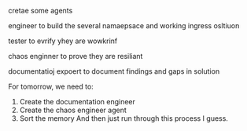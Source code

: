 cretae some agents

engineer to build the several namaepsace and working ingress osltiuon

tester to evrify yhey are wowkrinf

chaos enginner to prove  they are resiliant

documentatioj expoert to document findings and gaps in solution

For tomorrow, we need to:
1. Create the documentation engineer
2. Create the chaos engineer agent
3. Sort the memory  And then just run through this process I guess.